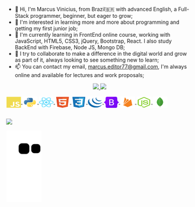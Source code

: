 - 👋 Hi, I'm Marcus Vinicius, from Brazil🇧🇷 with advanced English, a Full-Stack programmer, beginner, but eager to grow;
- 👀 I'm interested in learning more and more about programming and getting my first junior job;
- 🌱 I'm currently learning in FrontEnd online course, working with JavaScript, HTML5, CSS3, jQuery, Bootstrap, React. I also study BackEnd with Firebase, Node JS, Mongo DB;
- 💞️ I try to collaborate to make a difference in the digital world and grow as part of it, always looking to see something new to learn;
- 📫 You can contact my email, marcus.editor77@gmail.com, I'm always online and available for lectures and work proposals;

<div align="center">
  <a href="https://github.com/maarcusvinicius">
  <img height="120em" src="https://github-readme-stats.vercel.app/api?username=maarcusvinicius&show_icons=true&theme=github_dark&include_all_commits=true&count_private=true"/>
  <img height="120em" src="https://github-readme-stats.vercel.app/api/top-langs/?username=maarcusvinicius&layout=compact&langs_count=7&theme=github_dark"/>
</div>
  
<div style="display: inline_block"><br>
  <img align="center" alt="Marcu-Js" height="30" width="40" src="https://raw.githubusercontent.com/devicons/devicon/master/icons/javascript/javascript-plain.svg">
  <img align="center" alt="Marcu-Python" height="30" width="40" src="https://raw.githubusercontent.com/devicons/devicon/master/icons/python/python-original.svg">
  <img align="center" alt="Marcu-React" height="30" width="40" src="https://raw.githubusercontent.com/devicons/devicon/master/icons/react/react-original.svg">
  <img align="center" alt="Marcu-HTML" height="30" width="40" src="https://raw.githubusercontent.com/devicons/devicon/master/icons/html5/html5-original.svg">
  <img align="center" alt="Marcu-CSS" height="30" width="40" src="https://raw.githubusercontent.com/devicons/devicon/master/icons/css3/css3-original.svg">
  <img align="center" alt="Marcu-JQ" height="30" width="40" src="https://github.com/devicons/devicon/blob/master/icons/jquery/jquery-original.svg">
  <img align="center" alt="Marcu-BOO" height="30" width="40" src="https://github.com/devicons/devicon/blob/master/icons/bootstrap/bootstrap-original.svg">
  <img align="center" alt="Marcu-Fire" height="30" width="40" src="https://github.com/devicons/devicon/blob/master/icons/firebase/firebase-plain.svg">
  <img align="center" alt="Marcu-Node" height="30" width="40" src="https://github.com/devicons/devicon/blob/master/icons/nodejs/nodejs-plain.svg">
  <img align="center" alt="Marcu-Mongo" height="30" width="40" src="https://github.com/devicons/devicon/blob/master/icons/mongodb/mongodb-original.svg">
</div>
  
## 
  
<div>  
  <a href = "mailto:marcus.editor77@gmail.com"><img src="https://img.shields.io/badge/-Gmail-%23333?style=for-the-badge&logo=gmail&logoColor=white" target="_blank"></a>
</div>
  
  ![Snake animation](https://github.com/maarcusvinicius/maarcusvinicius/blob/output/github-contribution-grid-snake.svg)
  
  
  
